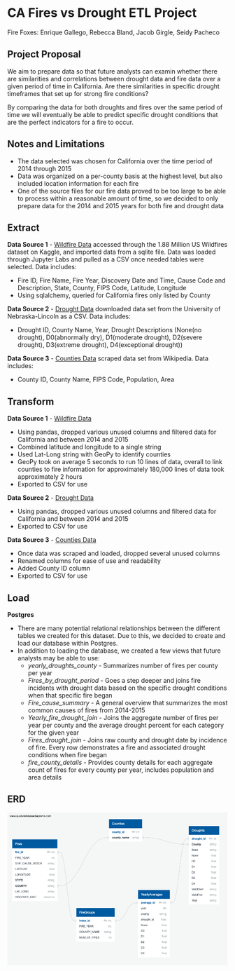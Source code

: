 # CA Fires vs Drought ETL Project

Fire Foxes: Enrique Gallego, Rebecca Bland, Jacob Girgle, Seidy Pacheco

## Project Proposal

We aim to prepare data so that future analysts can examin whether there are similarities and correlations between drought data and fire data over a given period of time in California. Are there similarities in specific drought timeframes that set up for strong fire conditions? 

By comparing the data for both droughts and fires over the same period of time we will eventually be able to predict specific drought conditions that are the perfect indicators for a fire to occur.

## Notes and Limitations

* The data selected was chosen for California over the time period of 2014 through 2015
* Data was organized on a per-county basis at the highest level, but also included location information for each fire
* One of the source files for our fire data proved to be too large to be able to process within a reasonable amount of time, so we decided to only prepare data for the 2014 and 2015 years for both fire and drought data

## Extract

**Data Source 1** - [Wildfire Data](https://www.kaggle.com/rtatman/188-million-us-wildfires) accessed through the 1.88 Million US Wildfires dataset on Kaggle, and imported data from a sqlite file. Data was loaded through Jupyter Labs and pulled as a CSV once needed tables were selected. Data includes:
* Fire ID, Fire Name, Fire Year, Discovery Date and Time, Cause Code and Description, State, County, FIPS Code, Latitude, Longitude
* Using sqlalchemy, queried for California fires only listed by County

**Data Source 2** - [Drought Data](https://droughtmonitor.unl.edu/) downloaded data set from the University of Nebraska-Lincoln as a CSV. Data includes:
* Drought ID, County Name, Year, Drought Descriptions (None(no drought), D0(abnormally dry), D1(moderate drought), D2(severe drought), D3(extreme drought), D4(exceptional drought))

**Data Source 3** - [Counties Data](https://en.wikipedia.org/wiki/List_of_counties_in_California) scraped data set from Wikipedia. Data includes:
* County ID, County Name, FIPS Code, Population, Area 


## Transform

**Data Source 1** - [Wildfire Data](https://www.kaggle.com/rtatman/188-million-us-wildfires)
* Using pandas, dropped various unused columns and filtered data for California and between 2014 and 2015
* Combined latitude and longitude to a single string
* Used Lat-Long string with GeoPy to identify counties
* GeoPy took on average 5 seconds to run 10 lines of data, overall to link counties to fire information for approximately 180,000 lines of data took approximately 2 hours
* Exported to CSV for use

**Data Source 2** - [Drought Data](https://droughtmonitor.unl.edu/)
* Using pandas, dropped various unused columns and filtered data for California and between 2014 and 2015
* Exported to CSV for use

**Data Source 3** - [Counties Data](https://en.wikipedia.org/wiki/List_of_counties_in_California)
* Once data was scraped and loaded, dropped several unused columns
* Renamed columns for ease of use and readability
* Added County ID column
* Exported to CSV for use

## Load

**Postgres**
* There are many potential relational relationships between the different tables we created for this dataset. Due to this, we decided to create and load our database within Postgres.
* In addition to loading the database, we created a few views that future analysts may be able to use:
  - *yearly_droughts_county* - Summarizes number of fires per county per year
  - *Fires_by_drought_period* - Goes a step deeper and joins fire incidents with drought data based on the specific drought conditions when that specific fire began
  - *Fire_cause_summary* - A general overview that summarizes the most common causes of fires from 2014-2015
  - *Yearly_fire_drought_join* - Joins the aggregate number of fires per year per county and the average drought percent for each category for the given year
  - *Fires_drought_join* - Joins raw county and drought date by incidence of fire. Every row demonstrates a fire and associated drought conditions when fire began
  - *fire_county_details* - Provides county details for each aggregate count of fires for every county per year, includes population and area details

## ERD
![ERD](Load/fire_drought_erd.png)



